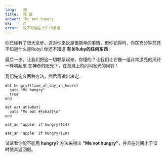 ```yaml
---
lang:   ZH
title:  我 饿
answer: ^Me not hungry
ok:     对
error:  我不可能在上午10点饿
---
```


你已经有了很大进步。这对你来说是很简单的事情，但你记得吗，你在15分钟前还不知道什么是Ruby!
你还不知道 __有关Ruby的任何东西__！

最后一步。让我们把这一切联系起来，你懂的？让我们让它像一组非常漂亮的风铃一样响起来
在神奇的阳光下，在海滩上的闪闪发光的风铃！

我们先定义两种方法，然后再做出决定。

    def hungry?(time_of_day_in_hours)
      puts "Me hungry"
      true
    end

    def eat_an(what)
      puts "Me eat #{what}\n"
    end

    eat_an 'apple' if hungry?(14)

    eat_an 'apple' if hungry?(10)

试试看你能不能用 __hungry?__ 方法来得出 __"Me not hungry"__，并且在时间小于12时使其返回假。
